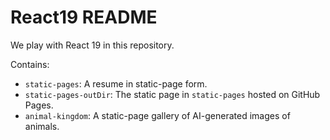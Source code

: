 # React19 README
We play with React 19 in this repository.

Contains:

- `static-pages`: A resume in static-page form.
- `static-pages-outDir`: The static page in `static-pages` hosted on GitHub Pages.
- `animal-kingdom`: A static-page gallery of AI-generated images of animals.

